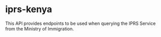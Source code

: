 # iprs-kenya
This API provides endpoints to be used when querying the IPRS Service from the Ministry of Immigration.
